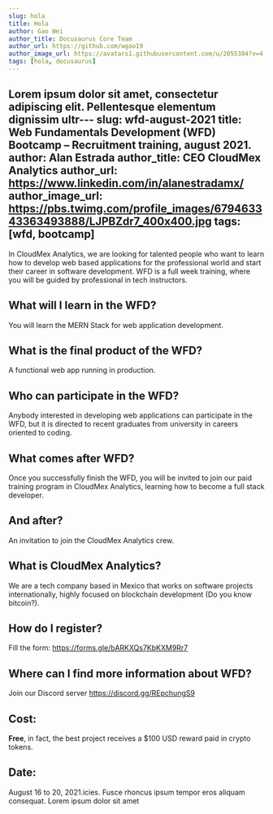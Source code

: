 ```yaml
---
slug: hola
title: Hola
author: Gao Wei
author_title: Docusaurus Core Team
author_url: https://github.com/wgao19
author_image_url: https://avatars1.githubusercontent.com/u/2055384?v=4
tags: [hola, docusaurus]
---
```


Lorem ipsum dolor sit amet, consectetur adipiscing elit. Pellentesque elementum dignissim ultr---
slug: wfd-august-2021
title: Web Fundamentals Development (WFD) Bootcamp – Recruitment training, august 2021.
author: Alan Estrada
author_title: CEO CloudMex Analytics
author_url: https://www.linkedin.com/in/alanestradamx/
author_image_url: https://pbs.twimg.com/profile_images/679463343363493888/LJPBZdr7_400x400.jpg
tags: [wfd, bootcamp]
---

In CloudMex Analytics, we are looking for talented people who want to learn how to develop web based applications for the professional world and start their career in software development. WFD is a full week training, where you will be guided by professional in tech instructors.

## What will I learn in the WFD?
You will learn the MERN Stack for web application development.

## What is the final product of the WFD?
A functional web app running in production.

## Who can participate in the WFD?
Anybody interested in developing web applications can participate in the WFD, but it is directed to recent graduates from university in careers oriented to coding.

## What comes after WFD?
Once you successfully finish the WFD, you will be invited to join our paid training program in CloudMex Analytics, learning how to become a full stack developer. 

## And after?
An invitation to join the CloudMex Analytics crew.

## What is CloudMex Analytics?
We are a tech company based in Mexico that works on software projects internationally, highly focused on blockchain development (Do you know bitcoin?).

## How do I register?
Fill the form: https://forms.gle/bARKXQs7KbKXM9Rr7

## Where can I find more information about WFD?
Join our Discord server https://discord.gg/REpchungS9

## Cost:
**Free**, in fact, the best project receives a $100 USD reward paid in crypto tokens.

## Date:
August 16 to 20, 2021.icies. Fusce rhoncus ipsum tempor eros aliquam consequat. Lorem ipsum dolor sit amet
